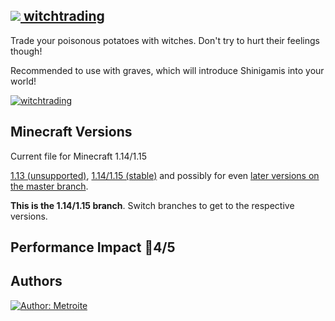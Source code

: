 ## [<img src="https://i.imgur.com/BjfNPDg.gif"> witchtrading](https://download.metroite.de/#/home?url=https://github.com/Metroite/datapacks/tree/1.14/witchtrading&rootDirectory=false)

Trade your poisonous potatoes with witches. Don't try to hurt their feelings though!

Recommended to use with graves, which will introduce Shinigamis into your world!

<a href="https://download.metroite.de/#/home?url=https://github.com/Metroite/datapacks/tree/1.14/witchtrading&rootDirectory=false" rel="Very nice potato you got there!">![witchtrading](witchtrading.png?raw=true "Very nice potato you got there!")</a>

## Minecraft Versions

Current file for Minecraft 1.14/1.15

[1.13 (unsupported)](https://github.com/Metroite/datapacks/tree/1.13), [1.14/1.15 (stable)](https://stable.metroite.de/) and possibly for even [later versions on the master branch](https://www.metroite.de/).

**This is the 1.14/1.15 branch**. Switch branches to get to the respective versions.

## Performance Impact &#x1F534;4/5

## Authors

<a href="https://github.com/Metroite"><img src="https://img.shields.io/badge/Author-Metroite-blue" alt="Author: Metroite"></a>
